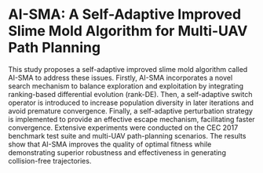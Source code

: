 # AI-SMA: A Self-Adaptive Improved Slime Mold Algorithm for Multi-UAV Path Planning

This study proposes a self-adaptive improved slime mold algorithm called AI-SMA to address these issues. Firstly, AI-SMA incorporates a novel search mechanism to balance exploration and exploitation by integrating ranking-based differential evolution (rank-DE). Then, a self-adaptive switch operator is introduced to increase population diversity in later iterations and avoid premature convergence. Finally, a self-adaptive perturbation strategy is implemented to provide an effective escape mechanism, facilitating faster convergence. Extensive experiments were conducted on the CEC 2017 benchmark test suite and multi-UAV path-planning scenarios. The results show that AI-SMA improves the quality of optimal fitness while demonstrating superior robustness and effectiveness in generating collision-free trajectories.
